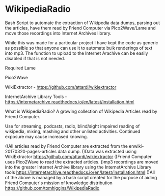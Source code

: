# WikipediaRadio
Bash Script to automate the  extraction of Wikipedia data dumps, parsing out the articles, have them read by Friend Computer via PIco2Wave/Lame and move those recordings into Internet Archives library. 

While this was made for a particular project I have kept the code as generic as possible so that anyone can use it to automate 
bulk renderings of text into mp3. The function to upload to the Internet Arachive can be easily disabled if that is not needed. 


Required 
Lame

Pico2Wave

WikiExtractor -  https://github.com/attardi/wikiextractor 

InternetArchive Library Tools - https://internetarchive.readthedocs.io/en/latest/installation.html


What is WikipediaRadio?
A growing collection of Wikipedia Articles read by Friend Computer. 


Use for streaming, podcasts, radio, blind/sight impaired reading of wikipedia, mixing, mashing and other unlisted activities. Continued exposure may cause increased knowing. 

()All articles read by Friend Computer are extracted from the  enwiki-20170320-pages-articles data dump. 
()Data was extracted using WikiExtractor https://github.com/attardi/wikiextractor 
()Friend Computer uses Pico2Wave to read the extracted articles.
()mp3 recordings are moved into the greater Internet Archive library using the InternetArchive Library tools https://internetarchive.readthedocs.io/en/latest/installation.html
()All of the above is managed by a bash script created for the purpose of aiding Friend Computer's mission of knowledge distribution  https://github.com/tomhiggins/WikipediaRadio
